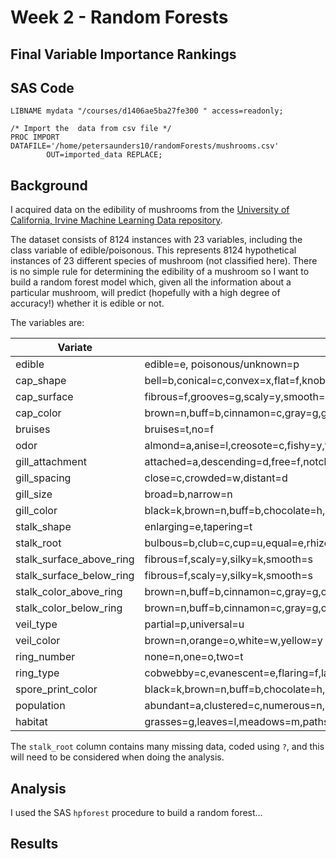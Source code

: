 # Week 2 - Random Forests

## Final Variable Importance Rankings

## SAS Code
```sas
LIBNAME mydata "/courses/d1406ae5ba27fe300 " access=readonly;

/* Import the  data from csv file */
PROC IMPORT DATAFILE='/home/petersaunders10/randomForests/mushrooms.csv' 
        OUT=imported_data REPLACE;

```

## Background
I acquired data on the edibility of mushrooms from the [University of California, Irvine Machine Learning Data repository](https://archive.ics.uci.edu/ml/datasets/Mushroom).

The dataset consists of 8124 instances with 23 variables, including the class variable of edible/poisonous.  This represents 8124 hypothetical instances of 23 different species of mushroom (not classified here).  There is no simple rule for determining the edibility of a mushroom so I want to build a random forest model which, given all the information about a particular mushroom, will predict (hopefully with a high degree of accuracy!) whether it is edible or not.

The variables are:

| Variate | Description |
| --- | --- |
|edible | edible=e, poisonous/unknown=p |
|cap_shape|                bell=b,conical=c,convex=x,flat=f,knobbed=k,sunken=s|
|cap_surface|             fibrous=f,grooves=g,scaly=y,smooth=s|
|cap_color|                brown=n,buff=b,cinnamon=c,gray=g,green=r,pink=p,purple=u,red=e,white=w,yellow=y|
|bruises|                 bruises=t,no=f|
|odor|                     almond=a,anise=l,creosote=c,fishy=y,foul=f,musty=m,none=n,pungent=p,spicy=s|
|gill_attachment|          attached=a,descending=d,free=f,notched=n|
|gill_spacing|             close=c,crowded=w,distant=d|
|gill_size|                broad=b,narrow=n|
|gill_color|               black=k,brown=n,buff=b,chocolate=h,gray=g,green=r,orange=o,pink=p,purple=u,red=e,white=w,yellow=y|
|stalk_shape|              enlarging=e,tapering=t|
|stalk_root|               bulbous=b,club=c,cup=u,equal=e,rhizomorphs=z,rooted=r,missing=?|
|stalk_surface_above_ring| fibrous=f,scaly=y,silky=k,smooth=s|
|stalk_surface_below_ring| fibrous=f,scaly=y,silky=k,smooth=s|
|stalk_color_above_ring|   brown=n,buff=b,cinnamon=c,gray=g,orange=o,pink=p,red=e,white=w,yellow=y|
|stalk_color_below_ring|   brown=n,buff=b,cinnamon=c,gray=g,orange=o,pink=p,red=e,white=w,yellow=y|
|veil_type|                partial=p,universal=u|
|veil_color|               brown=n,orange=o,white=w,yellow=y|
|ring_number|              none=n,one=o,two=t|
|ring_type|                cobwebby=c,evanescent=e,flaring=f,large=l,none=n,pendant=p,sheathing=s,zone=z|
|spore_print_color|        black=k,brown=n,buff=b,chocolate=h,green=r,orange=o,purple=u,white=w,yellow=y|
|population|               abundant=a,clustered=c,numerous=n,scattered=s,several=v,solitary=y|
|habitat|                  grasses=g,leaves=l,meadows=m,paths=p,urban=u,waste=w,woods=d|

The `stalk_root` column contains many missing data, coded using `?`, and this will need to be considered when doing the analysis.


## Analysis

I used the SAS `hpforest` procedure to build a random forest...



## Results
